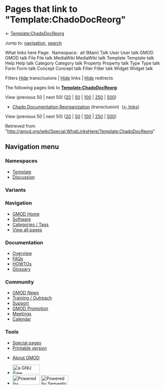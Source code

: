 <div id="mw-page-base" class="noprint">

</div>

<div id="mw-head-base" class="noprint">

</div>

<div id="content" class="mw-body" role="main">

<span id="top"></span>

<div id="mw-js-message" style="display:none;">

</div>



# <span dir="auto">Pages that link to "Template:ChadoDocReorg"</span>

<div id="bodyContent">

<div id="contentSub">

←
[Template:ChadoDocReorg](/wiki/Template:ChadoDocReorg "Template:ChadoDocReorg")

</div>

<div id="jump-to-nav" class="mw-jump">

Jump to: [navigation](#mw-navigation), [search](#p-search)

</div>

<div id="mw-content-text">

What links here Page:  Namespace:  all (Main) Talk User User talk GMOD
GMOD talk File File talk MediaWiki MediaWiki talk Template Template talk
Help Help talk Category Category talk Property Property talk Type Type
talk Form Form talk Concept Concept talk Filter Filter talk Widget
Widget talk

Filters
[Hide](/mediawiki/index.php?title=Special:WhatLinksHere/Template:ChadoDocReorg&hidetrans=1 "Special:WhatLinksHere/Template:ChadoDocReorg")
transclusions \|
[Hide](/mediawiki/index.php?title=Special:WhatLinksHere/Template:ChadoDocReorg&hidelinks=1 "Special:WhatLinksHere/Template:ChadoDocReorg")
links \|
[Hide](/mediawiki/index.php?title=Special:WhatLinksHere/Template:ChadoDocReorg&hideredirs=1 "Special:WhatLinksHere/Template:ChadoDocReorg")
redirects

The following pages link to
**[Template:ChadoDocReorg](/wiki/Template:ChadoDocReorg "Template:ChadoDocReorg")**:

View (previous 50 \| next 50)
([20](/mediawiki/index.php?title=Special:WhatLinksHere/Template:ChadoDocReorg&limit=20 "Special:WhatLinksHere/Template:ChadoDocReorg")
\|
[50](/mediawiki/index.php?title=Special:WhatLinksHere/Template:ChadoDocReorg&limit=50 "Special:WhatLinksHere/Template:ChadoDocReorg")
\|
[100](/mediawiki/index.php?title=Special:WhatLinksHere/Template:ChadoDocReorg&limit=100 "Special:WhatLinksHere/Template:ChadoDocReorg")
\|
[250](/mediawiki/index.php?title=Special:WhatLinksHere/Template:ChadoDocReorg&limit=250 "Special:WhatLinksHere/Template:ChadoDocReorg")
\|
[500](/mediawiki/index.php?title=Special:WhatLinksHere/Template:ChadoDocReorg&limit=500 "Special:WhatLinksHere/Template:ChadoDocReorg"))

- [Chado Documentation
  Reorganization](/wiki/Chado_Documentation_Reorganization "Chado Documentation Reorganization")
  (transclusion) ‎ <span class="mw-whatlinkshere-tools">([←
  links](/mediawiki/index.php?title=Special:WhatLinksHere&target=Chado+Documentation+Reorganization "Special:WhatLinksHere"))</span>

View (previous 50 \| next 50)
([20](/mediawiki/index.php?title=Special:WhatLinksHere/Template:ChadoDocReorg&limit=20 "Special:WhatLinksHere/Template:ChadoDocReorg")
\|
[50](/mediawiki/index.php?title=Special:WhatLinksHere/Template:ChadoDocReorg&limit=50 "Special:WhatLinksHere/Template:ChadoDocReorg")
\|
[100](/mediawiki/index.php?title=Special:WhatLinksHere/Template:ChadoDocReorg&limit=100 "Special:WhatLinksHere/Template:ChadoDocReorg")
\|
[250](/mediawiki/index.php?title=Special:WhatLinksHere/Template:ChadoDocReorg&limit=250 "Special:WhatLinksHere/Template:ChadoDocReorg")
\|
[500](/mediawiki/index.php?title=Special:WhatLinksHere/Template:ChadoDocReorg&limit=500 "Special:WhatLinksHere/Template:ChadoDocReorg"))

</div>

<div class="printfooter">

Retrieved from
"<http://gmod.org/wiki/Special:WhatLinksHere/Template:ChadoDocReorg>"

</div>

<div id="catlinks" class="catlinks catlinks-allhidden">

</div>

<div class="visualClear">

</div>

</div>

</div>

<div id="mw-navigation">

## Navigation menu

<div id="mw-head">



<div id="left-navigation">

<div id="p-namespaces" class="vectorTabs" role="navigation"
aria-labelledby="p-namespaces-label">

### Namespaces

- <span id="ca-nstab-template"><a href="/wiki/Template:ChadoDocReorg" accesskey="c"
  title="View the template [c]">Template</a></span>
- <span id="ca-talk"><a
  href="/mediawiki/index.php?title=Template_talk:ChadoDocReorg&amp;action=edit&amp;redlink=1"
  accesskey="t"
  title="Discussion about the content page [t]">Discussion</a></span>

</div>

<div id="p-variants" class="vectorMenu emptyPortlet" role="navigation"
aria-labelledby="p-variants-label">

### 

### Variants[](#)

<div class="menu">

</div>

</div>

</div>

<div id="right-navigation">





</div>



</div>

</div>

</div>

<div id="mw-panel">

<div id="p-logo" role="banner">

<a href="/wiki/Main_Page"
style="background-image: url(http://gmod.org/images/GMOD-cogs.png);"
title="Visit the main page"></a>

</div>

<div id="p-Navigation" class="portal" role="navigation"
aria-labelledby="p-Navigation-label">

### Navigation

<div class="body">

- <span id="n-GMOD-Home">[GMOD Home](/wiki/Main_Page)</span>
- <span id="n-Software">[Software](/wiki/GMOD_Components)</span>
- <span id="n-Categories-.2F-Tags">[Categories /
  Tags](/wiki/Categories)</span>
- <span id="n-View-all-pages">[View all
  pages](/wiki/Special:AllPages)</span>

</div>

</div>

<div id="p-Documentation" class="portal" role="navigation"
aria-labelledby="p-Documentation-label">

### Documentation

<div class="body">

- <span id="n-Overview">[Overview](/wiki/Overview)</span>
- <span id="n-FAQs">[FAQs](/wiki/Category:FAQ)</span>
- <span id="n-HOWTOs">[HOWTOs](/wiki/Category:HOWTO)</span>
- <span id="n-Glossary">[Glossary](/wiki/Glossary)</span>

</div>

</div>

<div id="p-Community" class="portal" role="navigation"
aria-labelledby="p-Community-label">

### Community

<div class="body">

- <span id="n-GMOD-News">[GMOD News](/wiki/GMOD_News)</span>
- <span id="n-Training-.2F-Outreach">[Training /
  Outreach](/wiki/Training_and_Outreach)</span>
- <span id="n-Support">[Support](/wiki/Support)</span>
- <span id="n-GMOD-Promotion">[GMOD
  Promotion](/wiki/GMOD_Promotion)</span>
- <span id="n-Meetings">[Meetings](/wiki/Meetings)</span>
- <span id="n-Calendar">[Calendar](/wiki/Calendar)</span>

</div>

</div>

<div id="p-tb" class="portal" role="navigation"
aria-labelledby="p-tb-label">

### Tools

<div class="body">

- <span id="t-specialpages"><a href="/wiki/Special:SpecialPages" accesskey="q"
  title="A list of all special pages [q]">Special pages</a></span>
- <span id="t-print"><a
  href="/mediawiki/index.php?title=Special:WhatLinksHere/Template:ChadoDocReorg&amp;printable=yes"
  rel="alternate" accesskey="p"
  title="Printable version of this page [p]">Printable version</a></span>

</div>

</div>

</div>

</div>

<div id="footer" role="contentinfo">

- <span id="footer-places-about">[About
  GMOD](/wiki/GMOD:About "GMOD:About")</span>

<!-- -->

- <span id="footer-copyrightico">[<img src="http://www.gnu.org/graphics/gfdl-logo-small.png" width="88"
  height="31" alt="a GNU Free Documentation License" />](http://www.gnu.org/licenses/fdl-1.3.html)</span>
- <span id="footer-poweredbyico">[<img src="/mediawiki/skins/common/images/poweredby_mediawiki_88x31.png"
  width="88" height="31" alt="Powered by MediaWiki" />](//www.mediawiki.org/)
  [<img
  src="/mediawiki/extensions/SemanticMediaWiki/includes/../resources/images/smw_button.png"
  width="88" height="31" alt="Powered by Semantic MediaWiki" />](https://www.semantic-mediawiki.org/wiki/Semantic_MediaWiki)</span>

<div style="clear:both">

</div>

</div>
